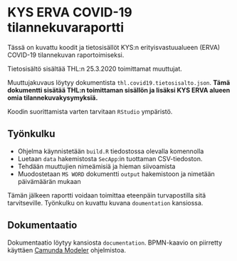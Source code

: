 # KYS ERVA COVID-19 tilannekuvaraportti

Tässä on kuvattu koodit ja tietosisällöt KYS:n erityisvastuualueen (ERVA) COVID-19 tilannekuvan raportoimiseksi.

Tietosisältö sisältää THL:n 25.3.2020 toimittamat muuttujat.

Muuttujakuvaus löytyy dokumentista `thl.covid19.tietosisalto.json`. **Tämä dokumentti sisätää THL:n toimittaman sisällön ja lisäksi KYS ERVA alueen omia tilannekuvakysymyksiä.**

Koodin suorittamista varten tarvitaan `RStudio` ympäristö.

## Työnkulku

- Ohjelma käynnistetään `build.R` tiedostossa olevalla komennolla
- Luetaan `data` hakemistosta `SecApp`:in tuottaman CSV-tiedoston.
- Tehdään muuttujien nimeämisiä ja hieman siivoamista
- Muodostetaan `MS WORD` dokumentti `output` hakemistoon ja nimetään päivämäärän mukaan

Tämän jälkeen raportti voidaan toimittaa eteenpäin turvapostilla sitä tarvitseville. Työnkulku on kuvattu kuvana `doumentation` kansiossa.

## Dokumentaatio

Dokumentaatio löytyy kansiosta `documentation`. BPMN-kaavio on piirretty käyttäen [Camunda Modeler](https://camunda.com/download/modeler/) ohjelmistoa.